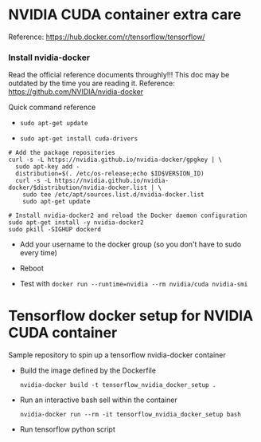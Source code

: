# NVIDIA CUDA container extra care
Reference: https://hub.docker.com/r/tensorflow/tensorflow/

### Install nvidia-docker
Read the official reference documents throughly!!! This doc may be outdated by the time you are reading it.
Reference: https://github.com/NVIDIA/nvidia-docker

Quick command reference

* `sudo apt-get update`

* `sudo apt-get install cuda-drivers`

```
# Add the package repositories
curl -s -L https://nvidia.github.io/nvidia-docker/gpgkey | \
  sudo apt-key add -
  distribution=$(. /etc/os-release;echo $ID$VERSION_ID)
  curl -s -L https://nvidia.github.io/nvidia-docker/$distribution/nvidia-docker.list | \
    sudo tee /etc/apt/sources.list.d/nvidia-docker.list
    sudo apt-get update

# Install nvidia-docker2 and reload the Docker daemon configuration
sudo apt-get install -y nvidia-docker2
sudo pkill -SIGHUP dockerd
```

* Add your username to the docker group (so you don't have to sudo every time)

* Reboot

* Test with `docker run --runtime=nvidia --rm nvidia/cuda nvidia-smi`

# Tensorflow docker setup for NVIDIA CUDA container
Sample repository to spin up a tensorflow nvidia-docker container

* Build the image defined by the Dockerfile

  `nvidia-docker build -t tensorflow_nvidia_docker_setup .`

* Run an interactive bash sell within the container

  `nvidia-docker run --rm -it tensorflow_nvidia_docker_setup bash`

* Run tensorflow python script
